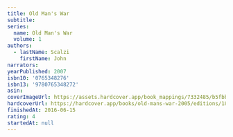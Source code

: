 ```yaml
---
title: Old Man's War
subtitle:
series:
  name: Old Man's War
  volume: 1
authors:
  - lastName: Scalzi
    firstName: John
narrators:
yearPublished: 2007
isbn10: '0765348276'
isbn13: '9780765348272'
asin:
coverImageUrl: https://assets.hardcover.app/book_mappings/7332485/b5fbb9f5c34e2243c6c394f189f5265860a36332.jpeg
hardcoverUrl: https://hardcover.app/books/old-mans-war-2005/editions/18117782
finishedAt: 2016-06-15
rating: 4
startedAt: null
---
```

